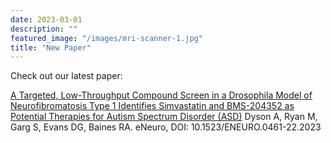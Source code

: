 ```yaml
---
date: 2023-03-01
description: ""
featured_image: "/images/mri-scanner-1.jpg"
title: "New Paper"
---
```


Check out our latest paper:

[A Targeted, Low-Throughput Compound Screen in a Drosophila Model of Neurofibromatosis Type 1 Identifies Simvastatin and BMS-204352 as Potential Therapies for Autism Spectrum Disorder (ASD)](https://doi.org/10.1523/ENEURO.0461-22.2023) Dyson A, Ryan M, Garg S, Evans DG, Baines RA. eNeuro, DOI: 10.1523/ENEURO.0461-22.2023